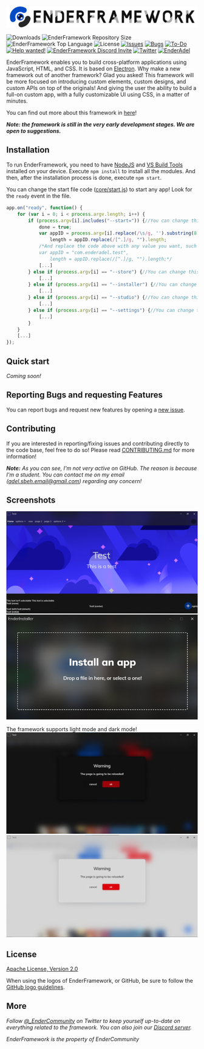 ![Screenshot](repository/logo.png?raw=true "Logo")

![Downloads](https://img.shields.io/github/downloads/EnderAdel/EnderFramework/total?color=blue) ![EnderFramework Repository Size](https://img.shields.io/github/repo-size/EnderAdel/EnderFramework?label=Repository%20Size&color=blue) ![EnderFramework Top Language](https://img.shields.io/github/languages/top/EnderAdel/EnderFramework?color=blue) ![License](https://img.shields.io/github/license/EnderAdel/EnderFramework?color=blue) [![Issues](https://img.shields.io/github/issues/EnderAdel/EnderFramework?color=blue)](https://github.com/EnderAdel/EnderFramework/issues) [![Bugs](https://img.shields.io/github/issues/EnderAdel/EnderFramework/bug?label=Bugs)](https://github.com/EnderAdel/EnderFramework/issues?q=label%3A%22bug%22) [![To-Do](https://img.shields.io/github/issues/EnderAdel/EnderFramework/To-Do?label=To-Do&color=blue)](https://github.com/EnderAdel/EnderFramework/issues?q=label%3A%22To-Do%22) [![Help wanted!](https://img.shields.io/github/issues/EnderAdel/EnderFramework/help%20wanted?label=Help%20Wanted&color=red)](https://github.com/EnderAdel/EnderFramework/issues?q=label%3A%22help+wanted%22) [![EnderFramework Discord Invite](https://img.shields.io/discord/756472096099663954?color=blue&label=Discord%20Server&logo=discord&logoColor=white)](https://discord.com/invite/rWbtez6) [![Twitter](https://img.shields.io/twitter/follow/_EnderCommunity?style=social)](https://twitter.com/intent/follow?screen_name=EnderAdel) [![EnderAdel](https://img.shields.io/github/followers/adel-sbeh?label=The%20creator&style=social)](https://github.com/adel-sbeh/)


EnderFramework enables you to build cross-platform applications using JavaScript, HTML, and CSS. It is based on [Electron](https://electronjs.org). Why make a new framework out of another framework? Glad you asked! This framework will be more focused on introducing custom elements, custom designs, and custom APIs on top of the originals! And giving the user the ability to build a full-on custom app, with a fully customizable UI using CSS, in a matter of minutes.

You can find out more about this framework in [here](https://enderadel.net/EnderFramework)!

***Note: the framework is still in the very early development stages. We are open to suggestions.***

## Installation
To run EnderFramework, you need to have [NodeJS](https://nodejs.org/) and [VS Build Tools](https://go.microsoft.com/fwlink/?linkid=840931) installed on your device. Execute `npm install` to install all the modules. And then, after the installation process is done, execute `npm start`.

You can change the start file code ([core/start.js](core/start.js)) to start any app! Look for the `ready` event in the file.
```js
app.on("ready", function() {
    for (var i = 0; i < process.argv.length; i++) {
        if (process.argv[i].includes("--start=")) {//You can change this to true!
            done = true;
            var appID = process.argv[i].replace(/\s/g, '').substring(8),
                length = appID.replace(/[^.]/g, "").length;
            /*And replace the code above with any value you want, such as:
            var appID = "com.enderadel.test",
                length = appID.replace(/[^.]/g, "").length;*/
            [...]
        } else if (process.argv[i] == "--store") {//You can change this to true!
            [...]
        } else if (process.argv[i] == "--installer") {//You can change this to true!
            [...]
        } else if (process.argv[i] == "--studio") {//You can change this to true!
            [...]
        } else if (process.argv[i] == "--settings") {//You can change this to true!
            [...]
        }
    }
    [...]
});
```

## Quick start
*Coming soon!*

## Reporting Bugs and requesting Features
You can report bugs and request new features by opening a [new issue](https://github.com/EnderAdel/EnderFramework/issues/new).

## Contributing
If you are interested in reporting/fixing issues and contributing directly to the code base, feel free to do so! Please read [CONTRIBUTING.md](CONTRIBUTING.md) for more information!

***Note:*** *As you can see, I'm not very active on GitHub. The reason is because I'm a student. You can contact me on my email ([adel.sbeh.email@gmail.com](mailto:adel.sbeh.email@gmail.com)) regarding any concern!*

## Screenshots

![Screenshot](repository/screenshots/1.png?raw=true "A test app")
![Screenshot](repository/screenshots/2.png?raw=true "EnderInstaller")

The framework supports light mode and dark mode!
![Screenshot](repository/screenshots/3.png?raw=true "A test app - alert (Dark Mode)")
![Screenshot](repository/screenshots/4.png?raw=true "A test app - alert (Light Mode)")


## License
[Apache License, Version 2.0](LICENSE)

When using the logos of EnderFramework, or GitHub, be sure to follow the [GitHub logo guidelines](https://github.com/logos).

## More

*Follow [@_EnderCommunity](https://twitter.com/_EnderCommunity) on Twitter to keep yourself up-to-date on everything related to the framework. You can also join our [Discord server](https://discord.gg/rWbtez6).*

*EnderFramework is the property of EnderCommunity*